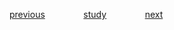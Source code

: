 

<a href="https://github.com/raphaelkaique1/study/blob/main/1-fundamentos_de_computacao/1.2-hardware_e_software/redes_de_computadores.md">previous</a>⠀⠀⠀⠀⠀⠀<a href="https://github.com/raphaelkaique1/study#cpp">study</a>⠀⠀⠀⠀⠀⠀<a href="https://github.com/raphaelkaique1/study/blob/main/2-linguagens_de_programacao/2.1-cpp/estruturas_de_dados_e_algoritmos.md">next</a>